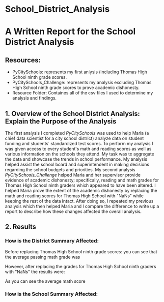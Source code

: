 # School_District_Analysis
# A Written Report for the School District Analysis 
## Resources:
  - PyCitySchools: represents my first anlysis (including Thomas High School ninth grade scores.
  - PyCitySchools_Challenge: represents my analysis excluding Thomas High School ninth grade scores to prove academic dishonesty.
  - Resource Folder: Containes all of the csv files I used to determine my analysis and findings. 
  
## 1. Overview of the School District Analysis: Explain the Purpose of the Analysis 
The first analysis I completed *PyCitySchools* was used to help Maria (a chief data scientist for a city school district) analyze data on student funding and students' standardized test scores. To perform my analysis I was given access to every student's math and reading scores as well as various information on the schools they attend. My task was to aggregate the data and showcase the trends in school performance. My analysis helped assist the school board and superintendent in making decisions regarding the school budgets and priorities. My second analysis *PyCitySchools_Challenge* helped Maria and her supervisor provide evidence of academic dishonesty; specifically, reading and math grades for Thomas High School ninth graders which appeared to have been altered. I helped Maria prove the extent of the academic dishonesty by replacing the math and reading scores for Thomas High School with "NaNs" while keeping the rest of the data intact. After doing so, I repeated my previous analysis which then helped Maria and I compare the difference to write up a report to describe how these changes affected the overall analysis. 

## 2. Results
### How is the District Summary Affected:
Before replacing Thomas High School ninth grade scores: you can see that the average passing math grade was

However, after replacing the grades for Thomas High School ninth graders with "NaNs" the results were: 

As you can see the average math score 
### How is the School Summary Affected:
